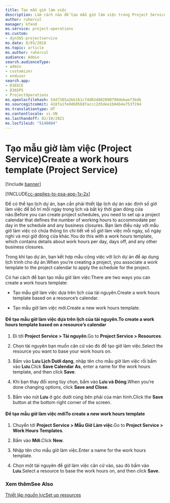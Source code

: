 ```yaml
---
title: Tạo mẫu giờ làm việc
description: Làm cách nào để tạo mẫu giờ làm việc trong Project Service
author: ruhercul
manager: kfend
ms.service: project-operations
ms.custom:
- dyn365-projectservice
ms.date: 8/03/2018
ms.topic: article
ms.author: ruhercul
audience: Admin
search.audienceType:
- admin
- customizer
- enduser
search.app:
- D365CE
- D365PS
- ProjectOperations
ms.openlocfilehash: 54d7385a2bb161c7dd02d882090790debaef3bdb
ms.sourcegitcommit: 418fa1fe9d605b8faccc2d5dee1b04b4e753f194
ms.translationtype: HT
ms.contentlocale: vi-VN
ms.lasthandoff: 02/10/2021
ms.locfileid: "5148804"
---
```

# <a name="create-a-work-hours-template-project-service"></a><span data-ttu-id="68723-103">Tạo mẫu giờ làm việc (Project Service)</span><span class="sxs-lookup"><span data-stu-id="68723-103">Create a work hours template (Project Service)</span></span>

[!include [banner](../includes/psa-now-project-operations.md)]

[!INCLUDE[cc-applies-to-psa-app-1x-2x](../includes/cc-applies-to-psa-app-1x-2x.md)]

<span data-ttu-id="68723-104">Để có thể tạo lịch dự án, bạn cần phải thiết lập lịch dự án xác định số giờ làm việc để bố trí mỗi ngày trong lịch và bất kỳ thời gian đóng cửa nào.</span><span class="sxs-lookup"><span data-stu-id="68723-104">Before you can create project schedules, you need to set up a project calendar that defines the number of working hours to accommodate per day in the schedule and any business closures.</span></span> <span data-ttu-id="68723-105">Bạn làm điều này với mẫu giờ làm việc có chứa thông tin chi tiết về số giờ làm việc mỗi ngày, số ngày nghỉ và mọi giờ đóng cửa khác.</span><span class="sxs-lookup"><span data-stu-id="68723-105">You do this with a work hours template, which contains details about work hours per day, days off, and any other business closures.</span></span>  
  
 <span data-ttu-id="68723-106">Trong khi tạo dự án, bạn kết hợp mẫu công việc với lịch dự án để áp dụng lịch trình cho dự án.</span><span class="sxs-lookup"><span data-stu-id="68723-106">When you’re creating a project, you associate a work template to the project calendar to apply the schedule for the project.</span></span>  
  
 <span data-ttu-id="68723-107">Có hai cách để bạn tạo mẫu giờ làm việc:</span><span class="sxs-lookup"><span data-stu-id="68723-107">There are two ways you can create a work hours template:</span></span>  
  
-   <span data-ttu-id="68723-108">Tạo mẫu giờ làm việc dựa trên lịch của tài nguyên.</span><span class="sxs-lookup"><span data-stu-id="68723-108">Create a work hours template based on a resource’s calendar.</span></span>  
  
-   <span data-ttu-id="68723-109">Tạo mẫu giờ làm việc mới.</span><span class="sxs-lookup"><span data-stu-id="68723-109">Create a new work hours template.</span></span>  
  
#### <a name="to-create-a-work-hours-template-based-on-a-resources-calendar"></a><span data-ttu-id="68723-110">Để tạo mẫu giờ làm việc dựa trên lịch của tài nguyên.</span><span class="sxs-lookup"><span data-stu-id="68723-110">To create a work hours template based on a resource’s calendar</span></span>  
  
1.  <span data-ttu-id="68723-111">Đi tới **Project Service > Tài nguyên**.</span><span class="sxs-lookup"><span data-stu-id="68723-111">Go to **Project Service > Resources**.</span></span>  
  
2.  <span data-ttu-id="68723-112">Chọn tài nguyên bạn muốn căn cứ vào đó để tạo giờ làm việc.</span><span class="sxs-lookup"><span data-stu-id="68723-112">Select the resource you want to base your work hours on.</span></span>  
  
3.  <span data-ttu-id="68723-113">Bấm vào **Lưu Lịch Dưới dạng**, nhập tên cho mẫu giờ làm việc rồi bấm vào **Lưu**.</span><span class="sxs-lookup"><span data-stu-id="68723-113">Click **Save Calendar As**, enter a name for the work hours template, and then click **Save**.</span></span>  
  
4.  <span data-ttu-id="68723-114">Khi bạn thay đổi xong tùy chọn, bấm vào **Lưu và Đóng**.</span><span class="sxs-lookup"><span data-stu-id="68723-114">When you’re done changing options, click **Save and Close**.</span></span>  
  
5.  <span data-ttu-id="68723-115">Bấm vào nút **Lưu** ở góc dưới cùng bên phải của màn hình.</span><span class="sxs-lookup"><span data-stu-id="68723-115">Click the **Save** button at the bottom right corner of the screen.</span></span>  
  
#### <a name="to-create-a-new-work-hours-template"></a><span data-ttu-id="68723-116">Để tạo mẫu giờ làm việc mới</span><span class="sxs-lookup"><span data-stu-id="68723-116">To create a new work hours template</span></span>  
  
1.  <span data-ttu-id="68723-117">Chuyển tới **Project Service > Mẫu Giờ Làm việc**.</span><span class="sxs-lookup"><span data-stu-id="68723-117">Go to **Project Service > Work Hours Templates**.</span></span>  
  
2.  <span data-ttu-id="68723-118">Bấm vào **Mới**.</span><span class="sxs-lookup"><span data-stu-id="68723-118">Click **New**.</span></span>  
  
3.  <span data-ttu-id="68723-119">Nhập tên cho mẫu giờ làm việc.</span><span class="sxs-lookup"><span data-stu-id="68723-119">Enter a name for the work hours template.</span></span>  
  
4.  <span data-ttu-id="68723-120">Chọn một tài nguyên để giờ làm việc căn cứ vào, sau đó bấm vào **Lưu**.</span><span class="sxs-lookup"><span data-stu-id="68723-120">Select a resource to base the work hours on, and then click **Save**.</span></span>  
  
### <a name="see-also"></a><span data-ttu-id="68723-121">Xem thêm</span><span class="sxs-lookup"><span data-stu-id="68723-121">See Also</span></span>  
 [<span data-ttu-id="68723-122">Thiết lập nguồn lực</span><span class="sxs-lookup"><span data-stu-id="68723-122">Set up resources</span></span>](../psa/set-up-resources.md)
